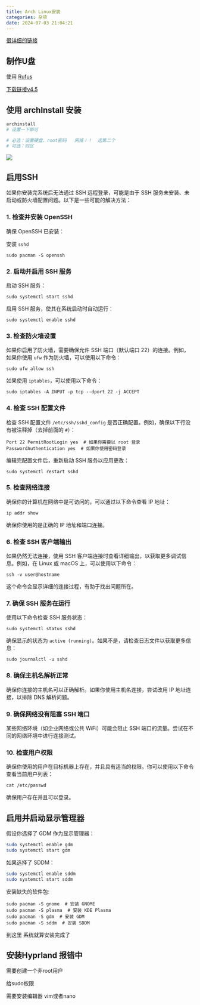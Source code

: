 ```yaml
---
title: Arch Linux安装
categories: 杂项
date: 2024-07-03 21:04:21
---
```

[很详细的链接](https://blog.csdn.net/u010383467/article/details/135876682)

## 制作U盘

使用 [Rufus](https://rufus.ie/)

[下载链接v4.5 ](https://github.com/pbatard/rufus/releases/download/v4.5/rufus-4.5.exe)

## 使用 archInstall 安装

```sh
archinstall
# 设置一下即可

# 必选：设置硬盘、root密码   网络！！  选第二个
# 可选：时区
```


![](https://s3.bmp.ovh/imgs/2024/07/04/977f126f1c2f2a59.png)


## 启用SSH

如果你安装完系统后无法通过 SSH 远程登录，可能是由于 SSH 服务未安装、未启动或防火墙配置问题。以下是一些可能的解决方法：

### 1. 检查并安装 OpenSSH

确保 OpenSSH 已安装：

安装 `sshd`

`sudo pacman -S openssh`

### 2. 启动并启用 SSH 服务

启动 SSH 服务：


`sudo systemctl start sshd`

启用 SSH 服务，使其在系统启动时自动运行：


`sudo systemctl enable sshd`

### 3. 检查防火墙设置

如果你启用了防火墙，需要确保允许 SSH 端口（默认端口 22）的连接。例如，如果你使用 `ufw` 作为防火墙，可以使用以下命令：

`sudo ufw allow ssh`

如果使用 `iptables`，可以使用以下命令：

`sudo iptables -A INPUT -p tcp --dport 22 -j ACCEPT`

### 4. 检查 SSH 配置文件

检查 SSH 配置文件 `/etc/ssh/sshd_config` 是否正确配置。例如，确保以下行没有被注释掉（去掉前面的 `#`）：


`Port 22 PermitRootLogin yes  # 如果你需要以 root 登录 PasswordAuthentication yes  # 如果你使用密码登录`

编辑完配置文件后，重新启动 SSH 服务以应用更改：

`sudo systemctl restart sshd`

### 5. 检查网络连接

确保你的计算机在网络中是可访问的，可以通过以下命令查看 IP 地址：

`ip addr show`

确保你使用的是正确的 IP 地址和端口连接。

### 6. 检查 SSH 客户端输出

如果仍然无法连接，使用 SSH 客户端连接时查看详细输出，以获取更多调试信息。例如，在 Linux 或 macOS 上，可以使用以下命令：

`ssh -v user@hostname`

这个命令会显示详细的连接过程，有助于找出问题所在。

### 7. 确保 SSH 服务在运行

使用以下命令检查 SSH 服务状态：


`sudo systemctl status sshd`

确保显示的状态为 `active (running)`。如果不是，请检查日志文件以获取更多信息：

`sudo journalctl -u sshd`

### 8. 确保主机名解析正常

确保你连接的主机名可以正确解析。如果你使用主机名连接，尝试改用 IP 地址连接，以排除 DNS 解析问题。

### 9. 确保网络没有阻塞 SSH 端口

某些网络环境（如企业网络或公共 WiFi）可能会阻止 SSH 端口的流量。尝试在不同的网络环境中进行连接测试。

### 10. 检查用户权限

确保你使用的用户在目标机器上存在，并且具有适当的权限。你可以使用以下命令查看当前用户列表：

`cat /etc/passwd`

确保用户存在并且可以登录。




## 启用并启动显示管理器

假设你选择了 GDM 作为显示管理器：

```sh
sudo systemctl enable gdm
sudo systemctl start gdm
```

如果选择了 SDDM：

```sh
sudo systemctl enable sddm
sudo systemctl start sddm
```

安装缺失的软件包:

```
sudo pacman -S gnome  # 安装 GNOME
sudo pacman -S plasma  # 安装 KDE Plasma
sudo pacman -S gdm  # 安装 GDM
sudo pacman -S sddm  # 安装 SDDM
```


到这里 系统就算安装完成了



## 安装Hyprland   报错中 

需要创建一个非root用户

给sudo权限


需要安装编辑器  vim或者nano
